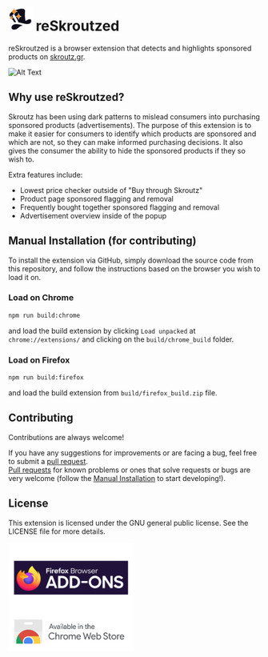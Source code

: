 # ![Alt Text](../src/assets/icons/48.png) reSkroutzed

reSkroutzed is a browser extension that detects and highlights sponsored products on [skroutz.gr](https://skroutz.gr).<br>

![Alt Text](../assets/large_promo.png)

## Why use reSkroutzed?

Skroutz has been using dark patterns to mislead consumers into purchasing sponsored products (advertisements). The purpose of this extension is to make it easier for consumers to identify which products are sponsored and which are not, so they can make informed purchasing decisions. It also gives the consumer the ability to hide the sponsored products if they so wish to.

Extra features include:

- Lowest price checker outside of "Buy through Skroutz"
- Product page sponsored flagging and removal
- Frequently bought together sponsored flagging and removal
- Advertisement overview inside of the popup

## Manual Installation (for contributing)

To install the extension via GitHub, simply download the source code from this repository, and follow the instructions based on the browser you wish to load it on.

### Load on Chrome

```bash
npm run build:chrome
```

and load the build extension by clicking `Load unpacked` at `chrome://extensions/` and clicking on the `build/chrome_build` folder.

### Load on Firefox

```bash
npm run build:firefox
```

and load the build extension from `build/firefox_build.zip` file.

## Contributing

Contributions are always welcome!

If you have any suggestions for improvements or are facing a bug, feel free to submit a [pull request](https://github.com/keybraker/reskroutzed/discussions).<br>
[Pull requests](https://github.com/keybraker/reskroutzed/pulls) for known problems or ones that solve requests or bugs are very welcome (follow the [Manual Installation](#manual-installation) to start developing!).

## License

This extension is licensed under the GNU general public license. See the LICENSE file for more details.

<div align="left">
  <a href="https://addons.mozilla.org/en-US/firefox/addon/reskroutzed">
    <img src="../assets/store_images/firefox.png" alt="Firefox" width="250" style="vertical-align: middle;">
  </a>
</div>
<div align="left">
  <a href="https://chrome.google.com/webstore/detail/reskroutzed/amglnkndjeoojnjjeepeheobhneeogcl">
    <img src="../assets/store_images/chrome.png" alt="Chrome" width="250" style="vertical-align: middle;">
  </a>
</div>
